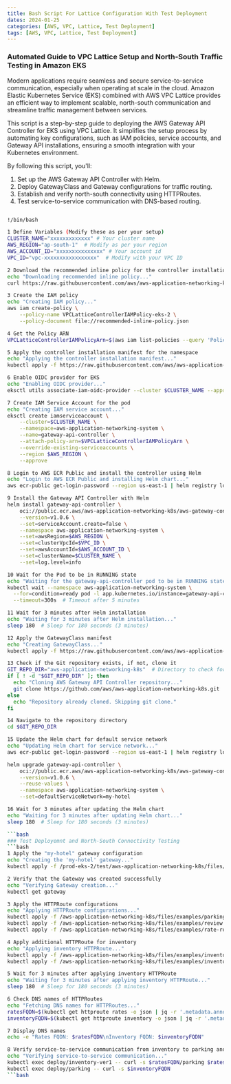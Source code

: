 ```yaml
---
title: Bash Script For Lattice Configuration With Test Deployment
dates: 2024-01-25
categories: [AWS, VPC, Lattice, Test Deployment]
tags: [AWS, VPC, Lattice, Test Deployment]
---
```


### Automated Guide to VPC Lattice Setup and North-South Traffic Testing in Amazon EKS 
Modern applications require seamless and secure service-to-service communication, especially when operating at scale in the cloud. Amazon Elastic Kubernetes Service (EKS) combined with AWS VPC Lattice provides an efficient way to implement scalable, north-south communication and streamline traffic management between services.

This script is a step-by-step guide to deploying the AWS Gateway API Controller for EKS using VPC Lattice. It simplifies the setup process by automating key configurations, such as IAM policies, service accounts, and Gateway API installations, ensuring a smooth integration with your Kubernetes environment.

By following this script, you'll:

1. Set up the AWS Gateway API Controller with Helm.
2. Deploy GatewayClass and Gateway configurations for traffic routing.
3. Establish and verify north-south connectivity using HTTPRoutes.
4. Test service-to-service communication with DNS-based routing.
   
```bash

!/bin/bash

1 Define Variables (Modify these as per your setup)
CLUSTER_NAME="xxxxxxxxxxxxx" # Your cluster name
AWS_REGION="ap-south-1"  # Modify as per your region
AWS_ACCOUNT_ID="xxxxxxxxxxxxxxx" # Your account id
VPC_ID="vpc-xxxxxxxxxxxxxxxxx"  # Modify with your VPC ID

2 Download the recommended inline policy for the controller installation
echo "Downloading recommended inline policy..."
curl https://raw.githubusercontent.com/aws/aws-application-networking-k8s/main/files/controller-installation/recommended-inline-policy.json -o recommended-inline-policy.json

3 Create the IAM policy
echo "Creating IAM policy..."
aws iam create-policy \
    --policy-name VPCLatticeControllerIAMPolicy-eks-2 \
    --policy-document file://recommended-inline-policy.json

4 Get the Policy ARN
VPCLatticeControllerIAMPolicyArn=$(aws iam list-policies --query 'Policies[?PolicyName==`VPCLatticeControllerIAMPolicy-eks-2`].Arn' --output text)

5 Apply the controller installation manifest for the namespace
echo "Applying the controller installation manifest..."
kubectl apply -f https://raw.githubusercontent.com/aws/aws-application-networking-k8s/main/files/controller-installation/deploy-namesystem.yaml

6 Enable OIDC provider for EKS
echo "Enabling OIDC provider..."
eksctl utils associate-iam-oidc-provider --cluster $CLUSTER_NAME --approve --region $AWS_REGION

7 Create IAM Service Account for the pod
echo "Creating IAM service account..."
eksctl create iamserviceaccount \
    --cluster=$CLUSTER_NAME \
    --namespace=aws-application-networking-system \
    --name=gateway-api-controller \
    --attach-policy-arn=$VPCLatticeControllerIAMPolicyArn \
    --override-existing-serviceaccounts \
    --region $AWS_REGION \
    --approve

8 Login to AWS ECR Public and install the controller using Helm
echo "Login to AWS ECR Public and installing Helm chart..."
aws ecr-public get-login-password --region us-east-1 | helm registry login --username AWS --password-stdin public.ecr.aws

9 Install the Gateway API Controller with Helm
helm install gateway-api-controller \
    oci://public.ecr.aws/aws-application-networking-k8s/aws-gateway-controller-chart \
    --version=v1.0.6 \
    --set=serviceAccount.create=false \
    --namespace aws-application-networking-system \
    --set=awsRegion=$AWS_REGION \
    --set=clusterVpcId=$VPC_ID \
    --set=awsAccountId=$AWS_ACCOUNT_ID \
    --set=clusterName=$CLUSTER_NAME \
    --set=log.level=info

10 Wait for the Pod to be in RUNNING state
echo "Waiting for the gateway-api-controller pod to be in RUNNING state..."
kubectl wait --namespace aws-application-networking-system \
  --for=condition=ready pod -l app.kubernetes.io/instance=gateway-api-controller \
  --timeout=300s  # Timeout after 5 minutes

11 Wait for 3 minutes after Helm installation
echo "Waiting for 3 minutes after Helm installation..."
sleep 180  # Sleep for 180 seconds (3 minutes)

12 Apply the GatewayClass manifest
echo "Creating GatewayClass..."
kubectl apply -f https://raw.githubusercontent.com/aws/aws-application-networking-k8s/main/files/controller-installation/gatewayclass.yaml

13 Check if the Git repository exists, if not, clone it
GIT_REPO_DIR="aws-application-networking-k8s"  # Directory to check for Git clone
if [ ! -d "$GIT_REPO_DIR" ]; then
  echo "Cloning AWS Gateway API Controller repository..."
  git clone https://github.com/aws/aws-application-networking-k8s.git
else
  echo "Repository already cloned. Skipping git clone."
fi

14 Navigate to the repository directory
cd $GIT_REPO_DIR

15 Update the Helm chart for default service network
echo "Updating Helm chart for service network..."
aws ecr-public get-login-password --region us-east-1 | helm registry login --username AWS --password-stdin public.ecr.aws

helm upgrade gateway-api-controller \
    oci://public.ecr.aws/aws-application-networking-k8s/aws-gateway-controller-chart \
    --version=v1.0.6 \
    --reuse-values \
    --namespace aws-application-networking-system \
    --set=defaultServiceNetwork=my-hotel

16 Wait for 3 minutes after updating the Helm chart
echo "Waiting for 3 minutes after updating Helm chart..."
sleep 180  # Sleep for 180 seconds (3 minutes)

```bash
### Test Deployemnt and North-South Connectivity Testing
```bash
1 Apply the "my-hotel" gateway configuration
echo "Creating the 'my-hotel' gateway..."
kubectl apply -f /prod-eks-2/test/aws-application-networking-k8s/files/examples/my-hotel-gateway.yaml

2 Verify that the Gateway was created successfully
echo "Verifying Gateway creation..."
kubectl get gateway

3 Apply the HTTPRoute configurations
echo "Applying HTTPRoute configurations..."
kubectl apply -f /aws-application-networking-k8s/files/examples/parking.yaml
kubectl apply -f /aws-application-networking-k8s/files/examples/review.yaml
kubectl apply -f /aws-application-networking-k8s/files/examples/rate-route-path.yaml

4 Apply additional HTTPRoute for inventory
echo "Applying inventory HTTPRoute..."
kubectl apply -f /aws-application-networking-k8s/files/examples/inventory-ver1.yaml
kubectl apply -f /aws-application-networking-k8s/files/examples/inventory-route.yaml

5 Wait for 3 minutes after applying inventory HTTPRoute
echo "Waiting for 3 minutes after applying inventory HTTPRoute..."
sleep 180  # Sleep for 180 seconds (3 minutes)

6 Check DNS names of HTTPRoutes
echo "Fetching DNS names for HTTPRoutes..."
ratesFQDN=$(kubectl get httproute rates -o json | jq -r '.metadata.annotations."application-networking.k8s.aws/lattice-assigned-domain-name"')
inventoryFQDN=$(kubectl get httproute inventory -o json | jq -r '.metadata.annotations."application-networking.k8s.aws/lattice-assigned-domain-name"')

7 Display DNS names
echo -e "Rates FQDN: $ratesFQDN\nInventory FQDN: $inventoryFQDN"

8 Verify service-to-service communication from inventory to parking and review services
echo "Verifying service-to-service communication..."
kubectl exec deploy/inventory-ver1 -- curl -s $ratesFQDN/parking $ratesFQDN/review
kubectl exec deploy/parking -- curl -s $inventoryFQDN
```bash
